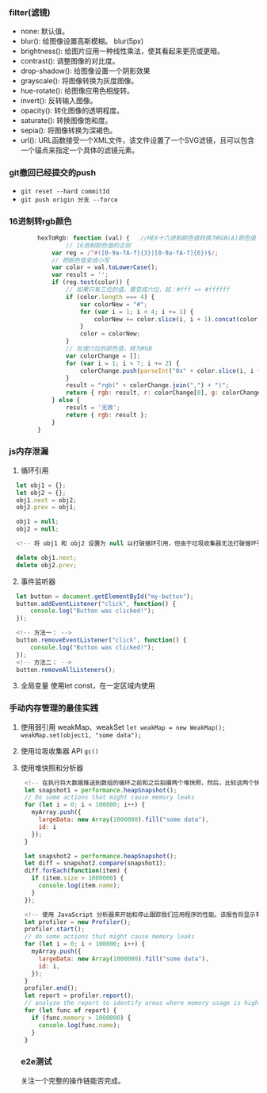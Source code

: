 ### filter(滤镜)

+ none: 默认值。
+ blur(): 给图像设置高斯模糊。  blur(5px)
+ brightness(): 给图片应用一种线性乘法，使其看起来更亮或更暗。
+ contrast(): 调整图像的对比度。
+ drop-shadow(): 给图像设置一个阴影效果
+ grayscale(): 将图像转换为灰度图像。
+ hue-rotate(): 给图像应用色相旋转。
+ invert(): 反转输入图像。
+ opacity(): 转化图像的透明程度。
+ saturate(): 转换图像饱和度。
+ sepia(): 将图像转换为深褐色。
+ url(): URL函数接受一个XML文件，该文件设置了一个SVG滤镜，且可以包含一个锚点来指定一个具体的滤镜元素。


### git撤回已经提交的push
+ ``` git reset --hard commitId ```
+ ``` git push origin 分支 --force ```

### 16进制转rgb颜色
``` javascript
        hexToRgb: function (val) {   //HEX十六进制颜色值转换为RGB(A)颜色值
                // 16进制颜色值的正则
            var reg = /^#([0-9a-fA-f]{3}|[0-9a-fA-f]{6})$/;
            // 把颜色值变成小写
            var color = val.toLowerCase();
            var result = '';
            if (reg.test(color)) {
                // 如果只有三位的值，需变成六位，如：#fff => #ffffff
                if (color.length === 4) {
                    var colorNew = "#";
                    for (var i = 1; i < 4; i += 1) {
                        colorNew += color.slice(i, i + 1).concat(color.slice(i, i + 1));
                    }
                    color = colorNew;
                }
                // 处理六位的颜色值，转为RGB
                var colorChange = [];
                for (var i = 1; i < 7; i += 2) {
                    colorChange.push(parseInt("0x" + color.slice(i, i + 2)));
                }
                result = "rgb(" + colorChange.join(",") + ")";
                return { rgb: result, r: colorChange[0], g: colorChange[1], b: colorChange[2] };
            } else {
                result = '无效';
                return { rgb: result };
            }
        }
```

### js内存泄漏
1. 循环引用
  ```javascript
    let obj1 = {};
    let obj2 = {};
    obj1.next = obj2;
    obj2.prev = obj1;

    obj1 = null;
    obj2 = null;

    <!-- 将 obj1 和 obj2 设置为 null 以打破循环引用，但由于垃圾收集器无法打破循环引用，因此对象将在不再需要后很长时间内保留在内存中，从而导致内存泄漏。为了避免这种类型的内存泄漏，我们可以使用一种称为“手动内存管理”的技术，通过使用 JavaScript 的 delete 关键字来删除创建循环引用的属性。 -->

    delete obj1.next;
    delete obj2.prev;

  ```
2. 事件监听器
  ```javascript
    let button = document.getElementById("my-button");
    button.addEventListener("click", function() {
        console.log("Button was clicked!");
    });

    <!-- 方法一： -->
    button.removeEventListener("click", function() {
        console.log("Button was clicked!");
    });
    <!-- 方法二： -->
    button.removeAllListeners();
  ```
3. 全局变量
   使用let const，在一定区域内使用

### 手动内存管理的最佳实践
1. 使用弱引用
   weakMap、weakSet
   ```let weakMap = new WeakMap(); weakMap.set(object1, "some data");```
2. 使用垃圾收集器 API
   ```gc()```
3. 使用堆快照和分析器
   ```javascript
    <!-- 在执行将大数据推送到数组的循环之前和之后拍摄两个堆快照，然后，比较这两个快照以识别在循环期间创建的对象。 接着，我们可以分析差异以查看哪些对象使用了最多的内存，这可以帮助我们识别由大数据引起的内存泄漏。 -->
    let snapshot1 = performance.heapSnapshot();
    // Do some actions that might cause memory leaks
    for (let i = 0; i < 100000; i++) {
      myArray.push({
        largeData: new Array(1000000).fill("some data"),
        id: i
      });
    }

    let snapshot2 = performance.heapSnapshot();
    let diff = snapshot2.compare(snapshot1);
    diff.forEach(function(item) {
      if (item.size > 1000000) {
        console.log(item.name);
      }
    });

    <!-- 使用 JavaScript 分析器来开始和停止跟踪我们应用程序的性能。该报告将显示有关已调用函数的信息以及每个函数的内存使用情况。 -->
    let profiler = new Profiler();
    profiler.start();
    // do some actions that might cause memory leaks
    for (let i = 0; i < 100000; i++) {
      myArray.push({
        largeData: new Array(1000000).fill("some data"),
        id: i,
      });
    }
    profiler.end();
    let report = profiler.report();
    // analyze the report to identify areas where memory usage is high
    for (let func of report) {
      if (func.memory > 1000000) {
        console.log(func.name);
      }
    }
   ```

   ### e2e测试
   关注一个完整的操作链能否完成。